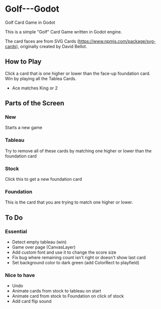 # Golf---Godot
Golf Card Game in Godot

This is a simple "Golf" Card Game written in Godot engine.

The card faces are from SVG Cards (https://www.npmjs.com/package/svg-cards), originally created by David Bellot.

## How to Play
Click a card that is one higher or lower than the face-up foundation card. Win by playing all the Tablea Cards.

 * Ace matches King or 2

## Parts of the Screen
### New
Starts a new game

### Tableau
Try to remove all of these cards by matching one higher or lower than the foundation card

### Stock
Click this to get a new foundation card

### Foundation
This is the card that you are trying to match one higher or lower.


## To Do

### Essential
* Detect empty tableau (win)
* Game over page (CanvasLayer)
* Add custom font and use it to change the score size
* Fix bug where remaining count isn't right or doesn't show last card
* Set background color to dark green (add ColorRect to playfield)

### Nice to have
* Undo
* Animate cards from stock to tableau on start
* Animate card from stock to Foundation on click of stock
* Add card flip sound